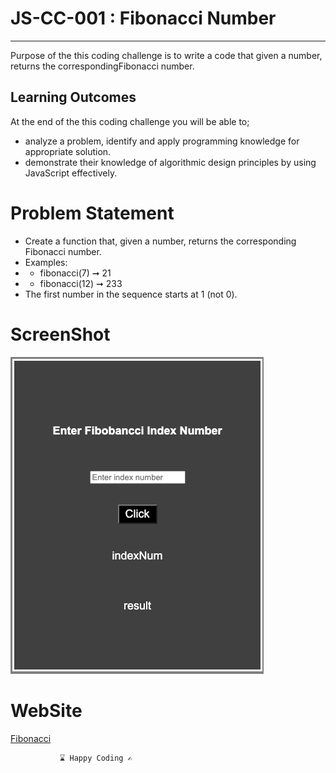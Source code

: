 # JS-CC-001 : Fibonacci Number
---

Purpose of the this coding challenge is to write a code that given a number, returns the correspondingFibonacci number.
## Learning Outcomes
At the end of the this coding challenge you will be able to;
- analyze a problem, identify and apply programming knowledge for appropriate solution.
- demonstrate their knowledge of algorithmic design principles by using JavaScript effectively.
  
# Problem Statement
- Create a function that, given a number, returns the corresponding Fibonacci number.
- Examples:
- - fibonacci(7) ➞ 21
- - fibonacci(12) ➞ 233
- The first number in the sequence starts at 1 (not 0).

# ScreenShot
 ![Fibonacci](./images/Screen%20Shot%202020-10-16%20at%2015.09.01.png)

# WebSite
[Fibonacci](https://code-code-team.github.io/CC0001J-Fibonacci/)
  
               ⌛ Happy Coding ✍